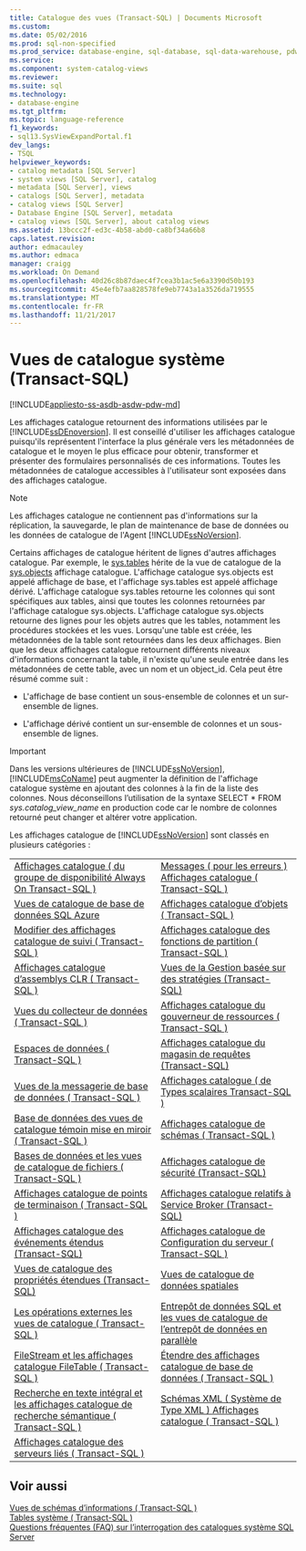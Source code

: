 ```yaml
---
title: Catalogue des vues (Transact-SQL) | Documents Microsoft
ms.custom: 
ms.date: 05/02/2016
ms.prod: sql-non-specified
ms.prod_service: database-engine, sql-database, sql-data-warehouse, pdw
ms.service: 
ms.component: system-catalog-views
ms.reviewer: 
ms.suite: sql
ms.technology:
- database-engine
ms.tgt_pltfrm: 
ms.topic: language-reference
f1_keywords:
- sql13.SysViewExpandPortal.f1
dev_langs:
- TSQL
helpviewer_keywords:
- catalog metadata [SQL Server]
- system views [SQL Server], catalog
- metadata [SQL Server], views
- catalogs [SQL Server], metadata
- catalog views [SQL Server]
- Database Engine [SQL Server], metadata
- catalog views [SQL Server], about catalog views
ms.assetid: 13bccc2f-ed3c-4b58-abd0-ca8bf34a66b8
caps.latest.revision: 
author: edmacauley
ms.author: edmaca
manager: craigg
ms.workload: On Demand
ms.openlocfilehash: 40d26c8b87daec4f7cea3b1ac5e6a3390d50b193
ms.sourcegitcommit: 45e4efb7aa828578fe9eb7743a1a3526da719555
ms.translationtype: MT
ms.contentlocale: fr-FR
ms.lasthandoff: 11/21/2017
---
```

# <a name="system-catalog-views-transact-sql"></a>Vues de catalogue système (Transact-SQL)
[!INCLUDE[appliesto-ss-asdb-asdw-pdw-md](../../includes/appliesto-ss-asdb-asdw-pdw-md.md)]

  Les affichages catalogue retournent des informations utilisées par le [!INCLUDE[ssDEnoversion](../../includes/ssdenoversion-md.md)]. Il est conseillé d'utiliser les affichages catalogue puisqu'ils représentent l'interface la plus générale vers les métadonnées de catalogue et le moyen le plus efficace pour obtenir, transformer et présenter des formulaires personnalisés de ces informations. Toutes les métadonnées de catalogue accessibles à l'utilisateur sont exposées dans des affichages catalogue.  
  
> [!NOTE]  
>  Les affichages catalogue ne contiennent pas d'informations sur la réplication, la sauvegarde, le plan de maintenance de base de données ou les données de catalogue de l'Agent [!INCLUDE[ssNoVersion](../../includes/ssnoversion-md.md)].  
  
 Certains affichages de catalogue héritent de lignes d'autres affichages catalogue. Par exemple, le [sys.tables](../../relational-databases/system-catalog-views/sys-tables-transact-sql.md) hérite de la vue de catalogue de la [sys.objects](../../relational-databases/system-catalog-views/sys-objects-transact-sql.md) affichage catalogue. L'affichage catalogue sys.objects est appelé affichage de base, et l'affichage sys.tables est appelé affichage dérivé. L'affichage catalogue sys.tables retourne les colonnes qui sont spécifiques aux tables, ainsi que toutes les colonnes retournées par l'affichage catalogue sys.objects. L'affichage catalogue sys.objects retourne des lignes pour les objets autres que les tables, notamment les procédures stockées et les vues. Lorsqu'une table est créée, les métadonnées de la table sont retournées dans les deux affichages. Bien que les deux affichages catalogue retournent différents niveaux d'informations concernant la table, il n'existe qu'une seule entrée dans les métadonnées de cette table, avec un nom et un object_id. Cela peut être résumé comme suit :  
  
-   L'affichage de base contient un sous-ensemble de colonnes et un sur-ensemble de lignes.  
  
-   L'affichage dérivé contient un sur-ensemble de colonnes et un sous-ensemble de lignes.  
  
> [!IMPORTANT]  
>  Dans les versions ultérieures de [!INCLUDE[ssNoVersion](../../includes/ssnoversion-md.md)], [!INCLUDE[msCoName](../../includes/msconame-md.md)] peut augmenter la définition de l'affichage catalogue système en ajoutant des colonnes à la fin de la liste des colonnes. Nous déconseillons l’utilisation de la syntaxe SELECT \* FROM *sys.catalog_view_name* en production code car le nombre de colonnes retourné peut changer et altérer votre application.  
  
 Les affichages catalogue de [!INCLUDE[ssNoVersion](../../includes/ssnoversion-md.md)] sont classés en plusieurs catégories :  
  
|||  
|-|-|  
|[Affichages catalogue &#40; du groupe de disponibilité Always On Transact-SQL &#41;](../../relational-databases/system-catalog-views/always-on-availability-groups-catalog-views-transact-sql.md)|[Messages &#40; pour les erreurs &#41; Affichages catalogue &#40; Transact-SQL &#41;](http://msdn.microsoft.com/library/8ac78c53-7b97-41b3-9cbd-5f97c179f1f2)|  
|[Vues de catalogue de base de données SQL Azure](../../relational-databases/system-catalog-views/azure-sql-database-catalog-views.md)|[Affichages catalogue d’objets &#40; Transact-SQL &#41;](../../relational-databases/system-catalog-views/object-catalog-views-transact-sql.md)|  
|[Modifier des affichages catalogue de suivi &#40; Transact-SQL &#41;](http://msdn.microsoft.com/library/6e8fd949-5560-4b34-879f-4e25aa24b183)|[Affichages catalogue des fonctions de partition &#40; Transact-SQL &#41;](../../relational-databases/system-catalog-views/partition-function-catalog-views-transact-sql.md)|  
|[Affichages catalogue d’assemblys CLR &#40; Transact-SQL &#41;](../../relational-databases/system-catalog-views/clr-assembly-catalog-views-transact-sql.md)|[Vues de la Gestion basée sur des stratégies &#40;Transact-SQL&#41;](../../relational-databases/system-catalog-views/policy-based-management-views-transact-sql.md)|  
|[Vues du collecteur de données &#40; Transact-SQL &#41;](../../relational-databases/system-catalog-views/data-collector-views-transact-sql.md)|[Affichages catalogue du gouverneur de ressources &#40; Transact-SQL &#41;](../../relational-databases/system-catalog-views/resource-governor-catalog-views-transact-sql.md)|  
|[Espaces de données &#40; Transact-SQL &#41;](../../relational-databases/system-catalog-views/data-spaces-transact-sql.md)|[Affichages catalogue du magasin de requêtes &#40;Transact-SQL&#41;](../../relational-databases/system-catalog-views/query-store-catalog-views-transact-sql.md)|  
|[Vues de la messagerie de base de données &#40; Transact-SQL &#41;](../../relational-databases/system-catalog-views/database-mail-views-transact-sql.md)|[Affichages catalogue &#40; de Types scalaires Transact-SQL &#41;](../../relational-databases/system-catalog-views/scalar-types-catalog-views-transact-sql.md)|  
|[Base de données des vues de catalogue témoin mise en miroir &#40; Transact-SQL &#41;](http://msdn.microsoft.com/library/8a0c9053-5d76-4aa9-a18d-0ea1c514034d)|[Affichages catalogue de schémas &#40; Transact-SQL &#41;](http://msdn.microsoft.com/library/c516fb1c-b6ed-48ae-99c7-a78bc4336c8e)|  
|[Bases de données et les vues de catalogue de fichiers &#40; Transact-SQL &#41;](../../relational-databases/system-catalog-views/databases-and-files-catalog-views-transact-sql.md)|[Affichages catalogue de sécurité &#40;Transact-SQL&#41;](../../relational-databases/system-catalog-views/security-catalog-views-transact-sql.md)|  
|[Affichages catalogue de points de terminaison &#40; Transact-SQL &#41;](../../relational-databases/system-catalog-views/endpoints-catalog-views-transact-sql.md)|[Affichages catalogue relatifs à Service Broker &#40;Transact-SQL&#41;](../../relational-databases/system-catalog-views/service-broker-catalog-views-transact-sql.md)|  
|[Affichages catalogue des événements étendus &#40;Transact-SQL&#41;](../../relational-databases/system-catalog-views/extended-events-catalog-views-transact-sql.md)|[Affichages catalogue de Configuration du serveur &#40; Transact-SQL &#41;](../../relational-databases/system-catalog-views/server-wide-configuration-catalog-views-transact-sql.md)|  
|[Vues de catalogue des propriétés étendues &#40;Transact-SQL&#41;](http://msdn.microsoft.com/library/f39fd324-efd4-4468-884c-bf77ed1a026f)|[Vues de catalogue de données spatiales](../../relational-databases/system-catalog-views/spatial-data-catalog-views.md)|  
|[Les opérations externes les vues de catalogue &#40; Transact-SQL &#41;](../../relational-databases/system-catalog-views/external-operations-catalog-views-transact-sql.md)|[Entrepôt de données SQL et les vues de catalogue de l’entrepôt de données en parallèle](../../relational-databases/system-catalog-views/sql-data-warehouse-and-parallel-data-warehouse-catalog-views.md)|  
|[FileStream et les affichages catalogue FileTable &#40; Transact-SQL &#41;](../../relational-databases/system-catalog-views/filestream-and-filetable-catalog-views-transact-sql.md)|[Étendre des affichages catalogue de base de données &#40; Transact-SQL &#41;](http://msdn.microsoft.com/library/bee78e39-e07d-4b0f-b8ad-09a01a5eb795)|  
|[Recherche en texte intégral et les affichages catalogue de recherche sémantique &#40; Transact-SQL &#41;](../../relational-databases/system-catalog-views/full-text-search-and-semantic-search-catalog-views-transact-sql.md)|[Schémas XML &#40; Système de Type XML &#41; Affichages catalogue &#40; Transact-SQL &#41;](../../relational-databases/system-catalog-views/xml-schemas-xml-type-system-catalog-views-transact-sql.md)|  
|[Affichages catalogue des serveurs liés &#40; Transact-SQL &#41;](../../relational-databases/system-catalog-views/linked-servers-catalog-views-transact-sql.md)||  
  
## <a name="see-also"></a>Voir aussi  
 [Vues de schémas d’informations &#40; Transact-SQL &#41;](../../relational-databases/system-information-schema-views/system-information-schema-views-transact-sql.md)   
 [Tables système &#40; Transact-SQL &#41;](../../relational-databases/system-tables/system-tables-transact-sql.md)   
 [Questions fréquentes (FAQ) sur l’interrogation des catalogues système SQL Server](../../relational-databases/system-catalog-views/querying-the-sql-server-system-catalog-faq.md)  
  
  
